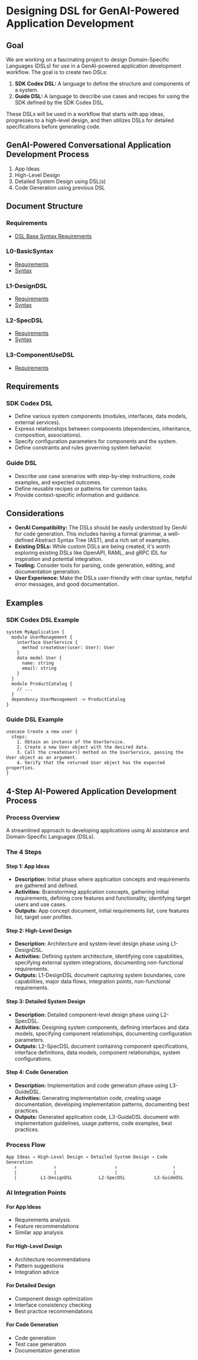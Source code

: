 # Designing DSL for GenAI-Powered Application Development

## Goal
We are working on a fascinating project to design Domain-Specific Languages (DSLs) for use in a GenAI-powered application development workflow. The goal is to create two DSLs:

1. **SDK Codex DSL:** A language to define the structure and components of a system.
2. **Guide DSL:** A language to describe use cases and recipes for using the SDK defined by the SDK Codex DSL.

These DSLs will be used in a workflow that starts with app ideas, progresses to a high-level design, and then utilizes DSLs for detailed specifications before generating code.

## GenAI-Powered Conversational Application Development Process
1. App Ideas
2. High-Level Design
3. Detailed System Design using DSL(s)
4. Code Generation using previous DSL

## Document Structure

### Requirements
- [DSL Base Syntax Requirements](doc/requirements/DSL%20Base%20Syntax%20Requirements.md)
  
### L0-BasicSyntax
- [Requirements](doc/Basic-Syntax/Requirements.md)
- [Syntax](doc/Basic-Syntax/Syntax.md)
  
### L1-DesignDSL
- [Requirements](doc/L1-DesignDSL/Requirements.md)
- [Syntax](doc/L1-DesignDSL/Syntax.md)

### L2-SpecDSL
- [Requirements](doc/L2-SpecDSL/Requirements.md)
- [Syntax](doc/L2-SpecDSL/Syntax.md)

### L3-ComponentUseDSL
- [Requirements](doc/L3-ComponentUseDSL/Requirements.md)

## Requirements

### SDK Codex DSL
- Define various system components (modules, interfaces, data models, external services).
- Express relationships between components (dependencies, inheritance, composition, associations).
- Specify configuration parameters for components and the system.
- Define constraints and rules governing system behavior.

### Guide DSL
- Describe use case scenarios with step-by-step instructions, code examples, and expected outcomes.
- Define reusable recipes or patterns for common tasks.
- Provide context-specific information and guidance.

## Considerations
- **GenAI Compatibility:** The DSLs should be easily understood by GenAI for code generation. This includes having a formal grammar, a well-defined Abstract Syntax Tree (AST), and a rich set of examples.
- **Existing DSLs:** While custom DSLs are being created, it's worth exploring existing DSLs like OpenAPI, RAML, and gRPC IDL for inspiration and potential integration.
- **Tooling:** Consider tools for parsing, code generation, editing, and documentation generation.
- **User Experience:** Make the DSLs user-friendly with clear syntax, helpful error messages, and good documentation.

## Examples

### SDK Codex DSL Example
```
system MyApplication {
  module UserManagement {
    interface UserService {
      method createUser(user: User): User
    }
    data model User {
      name: string
      email: string
    }
  }
  module ProductCatalog {
    // ...
  }
  dependency UserManagement -> ProductCatalog
}
```

### Guide DSL Example
```
usecase Create a new user {
  steps:
    1. Obtain an instance of the UserService.
    2. Create a new User object with the desired data.
    3. Call the createUser() method on the UserService, passing the User object as an argument.
    4. Verify that the returned User object has the expected properties.
}
```

## 4-Step AI-Powered Application Development Process

### Process Overview
A streamlined approach to developing applications using AI assistance and Domain-Specific Languages (DSLs).

### The 4 Steps

#### Step 1: App Ideas
- **Description:** Initial phase where application concepts and requirements are gathered and defined.
- **Activities:** Brainstorming application concepts, gathering initial requirements, defining core features and functionality, identifying target users and use cases.
- **Outputs:** App concept document, initial requirements list, core features list, target user profiles.

#### Step 2: High-Level Design
- **Description:** Architecture and system-level design phase using L1-DesignDSL.
- **Activities:** Defining system architecture, identifying core capabilities, specifying external system integrations, documenting non-functional requirements.
- **Outputs:** L1-DesignDSL document capturing system boundaries, core capabilities, major data flows, integration points, non-functional requirements.

#### Step 3: Detailed System Design
- **Description:** Detailed component-level design phase using L2-SpecDSL.
- **Activities:** Designing system components, defining interfaces and data models, specifying component relationships, documenting configuration parameters.
- **Outputs:** L2-SpecDSL document containing component specifications, interface definitions, data models, component relationships, system configurations.

#### Step 4: Code Generation
- **Description:** Implementation and code generation phase using L3-GuideDSL.
- **Activities:** Generating implementation code, creating usage documentation, developing implementation patterns, documenting best practices.
- **Outputs:** Generated application code, L3-GuideDSL document with implementation guidelines, usage patterns, code examples, best practices.

### Process Flow
```
App Ideas → High-Level Design → Detailed System Design → Code Generation
   ↑              ↑                      ↑                     ↑
   |              |                      |                     |
   |         L1-DesignDSL          L2-SpecDSL           L3-GuideDSL
```

### AI Integration Points

#### For App Ideas
- Requirements analysis
- Feature recommendations
- Similar app analysis

#### For High-Level Design
- Architecture recommendations
- Pattern suggestions
- Integration advice

#### For Detailed Design
- Component design optimization
- Interface consistency checking
- Best practice recommendations

#### For Code Generation
- Code generation
- Test case generation
- Documentation generation
